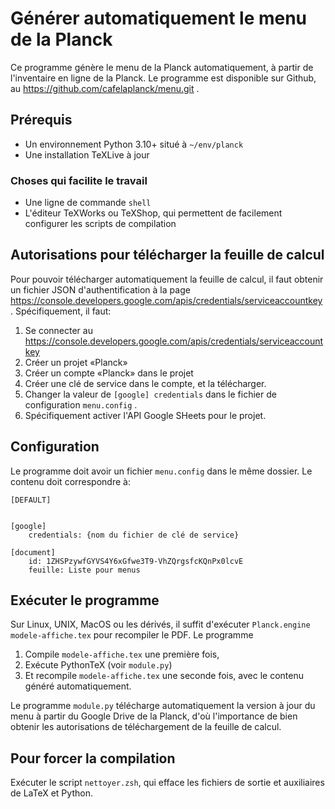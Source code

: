 # Générer automatiquement le menu de la Planck

Ce programme génère le menu de la Planck automatiquement, à partir de l'inventaire en ligne de la Planck.
Le programme est disponible sur Github, au https://github.com/cafelaplanck/menu.git .

## Prérequis
- Un environnement Python 3.10+ situé à `~/env/planck`
- Une installation TeXLive à jour

### Choses qui facilite le travail
- Une ligne de commande `shell`
- L'éditeur TeXWorks ou TeXShop, qui permettent de facilement configurer les scripts de compilation

## Autorisations pour télécharger la feuille de calcul
Pour pouvoir télécharger automatiquement la feuille de calcul, il faut obtenir un fichier JSON d'authentification à la page https://console.developers.google.com/apis/credentials/serviceaccountkey . Spécifiquement, il faut:

1. Se connecter au https://console.developers.google.com/apis/credentials/serviceaccountkey
2. Créer un projet «Planck»
3. Créer un compte «Planck» dans le projet
4. Créer une clé de service dans le compte, et la télécharger.
5. Changer la valeur de `[google] credentials` dans le fichier de configuration `menu.config` .
6. Spécifiquement activer l'API Google SHeets pour le projet.

## Configuration
Le programme doit avoir un fichier `menu.config` dans le même dossier. Le contenu doit correspondre à:

```
[DEFAULT]


[google]
    credentials: {nom du fichier de clé de service}

[document]
    id: 1ZHSPzywfGYVS4Y6xGfwe3T9-VhZQrgsfcKQnPx0lcvE
    feuille: Liste pour menus

```

## Exécuter le programme
Sur Linux, UNIX, MacOS ou les dérivés, il suffit d'exécuter `Planck.engine modele-affiche.tex` pour recompiler le PDF. Le programme

1. Compile `modele-affiche.tex` une première fois,
2. Exécute PythonTeX (voir `module.py`)
3. Et recompile `modele-affiche.tex` une seconde fois, avec le contenu généré automatiquement.

Le programme `module.py` télécharge automatiquement la version à jour du menu à partir du Google Drive de la Planck, d'où l'importance de bien obtenir les autorisations de téléchargement de la feuille de calcul.

## Pour forcer la compilation
Exécuter le script `nettoyer.zsh`, qui efface les fichiers de sortie et auxiliaires de LaTeX et Python.
